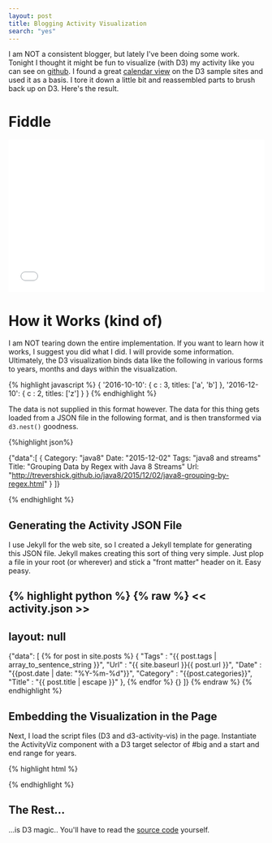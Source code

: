 ```yaml
---
layout: post
title: Blogging Activity Visualization
search: "yes"
---
```


I am NOT a consistent blogger, but lately I've been doing some work.  Tonight I thought it might be fun to visualize (with D3) my activity like you can see on [github](http://www.github.com/trevershick).  I found a great [calendar view](http://bl.ocks.org/mbostock/4063318) on the D3 sample sites and used it as a basis.  I tore it down a little bit and reassembled parts to brush back up on D3.  Here's the result.

<p id="big" />


# Fiddle

<iframe width="100%" height="300" src="//jsfiddle.net/trevershick/1k7pe4v2/embedded/" allowfullscreen="allowfullscreen" frameborder="0"></iframe>



# How it Works (kind of)

I am NOT tearing down the entire implementation.  If you want to learn how it works, I suggest you did what I did.  I will provide some information.  Ultimately, the D3 visualization binds data like the following in various forms to years, months and days within the visualization.

{% highlight javascript %}
{
  '2016-10-10': { c : 3, titles: ['a', 'b'] },
  '2016-12-10': { c : 2, titles: ['z'] }
}
{% endhighlight %}


The data is not supplied in this format however.  The data for this thing gets loaded from a JSON file in the following format, and is then transformed via ```d3.nest()``` goodness.

{%highlight json%}

{"data":[
    {
        Category: "java8"
        Date: "2015-12-02"
        Tags: "java8 and streams"
        Title: "Grouping Data by Regex with Java 8 Streams"
        Url: "http://trevershick.github.io/java8/2015/12/02/java8-grouping-by-regex.html"
    }
]}

{% endhighlight %}







## Generating the Activity JSON File

I use Jekyll for the web site, so I created a Jekyll template for generating this JSON file.  Jekyll makes creating this sort of thing very simple.  Just plop a file in your root (or wherever) and stick a "front matter" header on it.  Easy peasy.

{% highlight python %}
{% raw %}
<< activity.json >>
---
layout: null
---
{"data":
[
    {% for post in site.posts %}
    {
        "Tags"      : "{{ post.tags | array_to_sentence_string }}",
        "Url"       : "{{ site.baseurl }}{{ post.url }}",
        "Date"      : "{{post.date | date: "%Y-%m-%d"}}",
        "Category"  : "{{post.categories}}",
        "Title"     : "{{ post.title | escape }}"
    },
    {% endfor %}
    {}
]}
{% endraw %}
{% endhighlight %}

## Embedding the Visualization in the Page

Next, I load the script files (D3 and d3-activity-vis) in the page.  Instantiate the ActivityViz component with a D3 target selector of #big and a start and end range for years.

{% highlight html %}
<p id="big" />
<script src="https://cdnjs.cloudflare.com/ajax/libs/d3/3.5.5/d3.min.js"></script>
<script src="/js/d3-activity-vis.js"></script>
<script>
var activityView = new ActivityViz("#big", 2012, 2016);
d3.json("/activity.json", function(error, csv) {
  if (error) throw error;
  activityView.refresh(csv.data);
});
</script>

{% endhighlight %}


## The Rest...
...is D3 magic..  You'll have to read the [source code](/js/d3-activity-vis.js) yourself.



<style>
svg {
  shape-rendering: crispEdges;
}
.RdYlGn .q1-11{fill:rgb(253,174,97)}
.RdYlGn .q2-11{fill:rgb(166,217,106)}
.RdYlGn .q3-11{fill:rgb(0,104,55)}
</style>

<script src="https://cdnjs.cloudflare.com/ajax/libs/d3/3.5.5/d3.min.js"></script>
<script src="/js/d3-activity-vis.js"></script>

<script>
var activityView = new ActivityViz("#big", 2012, 2016);
d3.json("/activity.json", function(error, csv) {
  if (error) throw error;
  activityView.refresh(csv.data);
});

</script>
